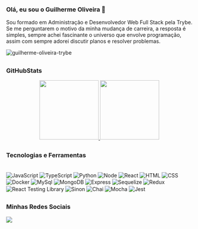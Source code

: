 ### Olá, eu sou o Guilherme Oliveira 👋
Sou formado em Administração e Desenvolvedor Web Full Stack pela Trybe.
Se me perguntarem o motivo da minha mudança de carreira, a resposta é simples, sempre achei fascinante o universo que envolve programação, assim com sempre adorei discutir planos e resolver problemas.

<p align="left"> <img src="https://komarev.com/ghpvc/?username=guilherme-oliveira-trybe&label=Profile%20views&color=0e75b6&style=flat" alt="guilherme-oliveira-trybe" /> </p>

##
<h3>GitHubStats</h3>
<div align="center">
  <a href="https://github.com/guilherme-oliveira-trybe">
    <img height="160em" src="https://github-readme-stats.vercel.app/api?username=guilherme-oliveira-trybe&show_icons=true&theme=dracula&include_all_commits=true&count_private=true" />
    <img height="160em" src="https://github-readme-stats.vercel.app/api/top-langs/?username=guilherme-oliveira-trybe&layout=compact&langs_count=7&theme=dracula" />
  </a>
</div>
  
  ##
  <h3>Tecnologias e Ferramentas</h3>
<div style="display: inline_block"><br>
  <img align="center" alt="JavaScript"
src="https://img.shields.io/badge/JavaScript-F7DF1E?style=for-the-badge&logo=javascript&logoColor=black" style="max-width: 100%;">
  <img align="center" alt="TypeScript" 
src="https://img.shields.io/badge/TypeScript-007ACC?style=for-the-badge&logo=typescript&logoColor=white" style="max-width: 100%;">
  <img align="center" alt="Python"
src="https://img.shields.io/badge/Python-3776AB?style=for-the-badge&logo=python&logoColor=white" style="max-width: 100%;">
  <img align="center" alt="Node" 
src="https://img.shields.io/badge/Node.js-43853D?style=for-the-badge&logo=node.js&logoColor=white" style="max-width: 100%;">
  <img align="center" alt="React" 
src="https://img.shields.io/badge/React-20232A?style=for-the-badge&logo=react&logoColor=61DAFB" style="max-width: 100%;">
  <img align="center" alt="HTML"
src="https://img.shields.io/badge/HTML5-E34F26?style=for-the-badge&logo=html5&logoColor=white" style="max-width: 100%;">
  <img align="center" alt="CSS"
src="https://img.shields.io/badge/CSS3-1572B6?style=for-the-badge&logo=css3&logoColor=white" style="max-width: 100%;">
  <img align="center" alt="Docker"
src="https://img.shields.io/badge/Docker-2496ED?style=for-the-badge&logo=docker&logoColor=white" style="max-width: 100%;">
  <img align="center" alt="MySql"
src="https://img.shields.io/badge/MySQL-00000F?style=for-the-badge&logo=mysql&logoColor=white" style="max-width: 100%;">
  <img align="center" alt="MongoDB"
src="https://img.shields.io/badge/MongoDB-4EA94B?style=for-the-badge&logo=mongodb&logoColor=white" style="max-width: 100%;">
  <img align="center" alt="Express"
src="https://img.shields.io/badge/Express.js-404D59?style=for-the-badge" style="max-width: 100%;">
  <img align="center" alt="Sequelize"
src="https://img.shields.io/badge/Sequelize-52B0E7?style=for-the-badge&logo=Sequelize&logoColor=white" style="max-width: 100%;">
  <img align="center" alt="Redux"
src="https://img.shields.io/badge/Redux-593D88?style=for-the-badge&logo=redux&logoColor=white" style="max-width: 100%;">
  <img align="center" alt="React Testing Library"
src="https://img.shields.io/badge/testing%20library-323330?style=for-the-badge&logo=testing-library&logoColor=red" style="max-width: 100%;">
  <img align="center" alt="Sinon"
src="https://img.shields.io/badge/sinon.js-323330?style=for-the-badge&logo=sinon" style="max-width: 100%;">
  <img align="center" alt="Chai"
src="https://img.shields.io/badge/chai.js-323330?style=for-the-badge&logo=chai&logoColor=red" style="max-width: 100%;">
  <img align="center" alt="Mocha"
src="https://img.shields.io/badge/mocha.js-323330?style=for-the-badge&logo=mocha&logoColor=Brown" style="max-width: 100%;">
  <img align="center" alt="Jest"
src="https://img.shields.io/badge/Jest-323330?style=for-the-badge&logo=Jest&logoColor=white" style="max-width: 100%;">
</div>

##
  
  </div>
  <h3>Minhas Redes Sociais</h3>
<div>
  <a href="https://www.linkedin.com/in/guilhermeoliveirawebdeveloper/" target="_blank">
    <img src="https://img.shields.io/badge/-LinkedIn-%230077B5?style=for-the-badge&logo=linkedin&logoColor=white" target="_blank">
  </a>

##  
